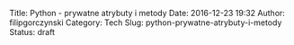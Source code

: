 Title: Python - prywatne atrybuty i metody
Date: 2016-12-23 19:32
Author: filipgorczynski
Category: Tech
Slug: python-prywatne-atrybuty-i-metody
Status: draft


